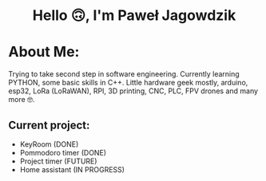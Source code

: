<h1 align=center>Hello 🙃, I'm Paweł Jagowdzik</h1>

# About Me:

Trying to take second step in software engineering. Currently learning PYTHON, some basic skills in C++. Little hardware geek mostly, arduino, esp32, LoRa (LoRaWAN), RPI, 3D printing, CNC, PLC, FPV drones and many more 🤓.

## Current project:
- KeyRoom (DONE)
- Pommodoro timer (DONE)
- Project timer (FUTURE)
- Home assistant (IN PROGRESS)
